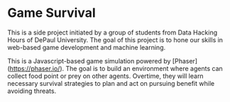 # Game Survival
This is a side project initiated by a group of students from Data Hacking Hours of DePaul University. The goal of this project is to hone our skills in web-based game development and machine learning.

This is a Javascript-based game simulation powered by [Phaser] (https://phaser.io/). The goal is to build an environment where agents can collect food point or prey on other agents. Overtime, they will learn necessary survival strategies to plan and act on pursuing benefit while avoiding threats. 
